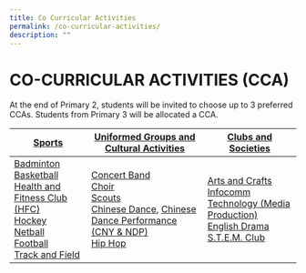 ```yaml
---
title: Co Curricular Activities
permalink: /co-curricular-activities/
description: ""
---
```



# CO-CURRICULAR ACTIVITIES (CCA)

At the end of Primary 2, students will be invited to choose up to 3 preferred CCAs. Students from Primary 3 will be allocated a CCA.

<table>
<thead>
  <tr>
    <th><a href="https://jurongwestpri-moe-edu-sg-admin.cwp.sg/jwps-learning-experience/co-curricular-activities/sports" target = "_blank">Sports</a></th>
    <th><a href="https://jurongwestpri-moe-edu-sg-admin.cwp.sg/jwps-learning-experience/co-curricular-activities/uniformed-groups-and-cultural-activities" target = "_blank">Uniformed Groups and Cultural Activities</a></th>
    <th><a href="https://jurongwestpri-moe-edu-sg-admin.cwp.sg/jwps-learning-experience/co-curricular-activities/clubs-and-societies" target = "_blank">Clubs and Societies</a></th>
  </tr>
</thead>
<tbody>
  <tr>
    <td><a href="https://youtu.be/V8cMn9Hen9Q" target = "_blank">Badminton</a><br><a href="https://youtu.be/MZsewIvJHyE" target = "_blank">Basketball</a><br><a href="/files/Jwps%20learning%20experience/CCA/HFC_edited.pdf" target = "_blank">Health and Fitness Club (HFC)</a><br><a href="https://youtu.be/I0aGfGUOGQI" target = "_blank">Hockey</a><br><a href="https://youtu.be/36TwXWy2Woc" target = "_blank">Netball</a><br><a href="https://youtu.be/T1kQVaV88aY" target = "_blank">Football</a><br><a href="https://youtu.be/g5lVbbgGpmM" target = "_blank">Track and Field</a></td>
    <td><a href="https://youtu.be/lg5I0s3fpLw" target = "_blank">Concert Band</a><br><a href="https://youtu.be/UB9juRjqa9M" target = "_blank">Choir</a><br><a href="https://youtu.be/DYdv9FU1lSU" target = "_blank">Scouts</a><br><a href="https://youtu.be/IhgeGoeHLqU" target = "_blank">Chinese Dance</a>, <a href="https://youtu.be/bg8mVB1CFF4" target = "_blank">Chinese Dance Performance (CNY &amp; NDP)</a><br><a href="https://youtu.be/sHGrE2yEJpY" target = "_blank">Hip Hop</a></td>
    <td><a href="https://youtu.be/GH6PbtZ5qLI" target = "_blank">Arts and Crafts</a><br><a href="https://youtu.be/v_WAQdey6xw" target = "_blank">Infocomm Technology (Media Production)</a><br><a href="https://youtu.be/4-QLskuDYPM" target = "_blank">English Drama</a><br><a href="https://youtu.be/HWVifWO_dWw" target = "_blank">S.T.E.M. Club</a></td>
  </tr>
</tbody>
</table>